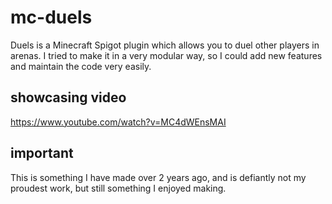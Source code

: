 # mc-duels

Duels is a Minecraft Spigot plugin which allows you to duel other players in arenas. I tried to make it in a very modular way, so I could add new features and maintain the code very easily.

## showcasing video
https://www.youtube.com/watch?v=MC4dWEnsMAI

## important
This is something I have made over 2 years ago, and is defiantly not my proudest work, but still something I enjoyed making.
